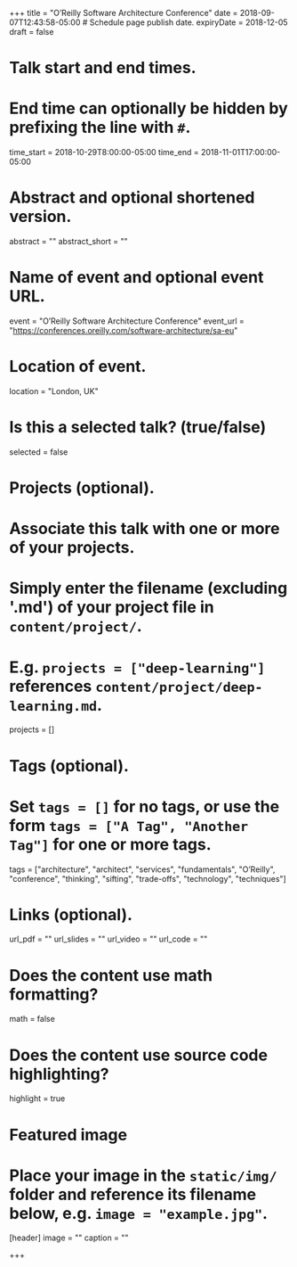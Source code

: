 +++
title = "O’Reilly Software Architecture Conference"
date = 2018-09-07T12:43:58-05:00  # Schedule page publish date.
expiryDate = 2018-12-05
draft = false

# Talk start and end times.
#   End time can optionally be hidden by prefixing the line with `#`.
time_start = 2018-10-29T8:00:00-05:00
time_end = 2018-11-01T17:00:00-05:00

# Abstract and optional shortened version.
abstract = ""
abstract_short = ""

# Name of event and optional event URL.
event = "O’Reilly Software Architecture Conference"
event_url = "https://conferences.oreilly.com/software-architecture/sa-eu"

# Location of event.
location = "London, UK"

# Is this a selected talk? (true/false)
selected = false

# Projects (optional).
#   Associate this talk with one or more of your projects.
#   Simply enter the filename (excluding '.md') of your project file in `content/project/`.
#   E.g. `projects = ["deep-learning"]` references `content/project/deep-learning.md`.
projects = []

# Tags (optional).
#   Set `tags = []` for no tags, or use the form `tags = ["A Tag", "Another Tag"]` for one or more tags.
tags = ["architecture", "architect", "services", "fundamentals", "O’Reilly", "conference", "thinking", "sifting", "trade-offs", "technology", "techniques"]

# Links (optional).
url_pdf = ""
url_slides = ""
url_video = ""
url_code = ""

# Does the content use math formatting?
math = false

# Does the content use source code highlighting?
highlight = true

# Featured image
# Place your image in the `static/img/` folder and reference its filename below, e.g. `image = "example.jpg"`.
[header]
image = ""
caption = ""

+++

